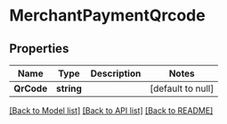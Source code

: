 # MerchantPaymentQrcode

## Properties
Name | Type | Description | Notes
------------ | ------------- | ------------- | -------------
**QrCode** | **string** |  | [default to null]

[[Back to Model list]](../README.md#documentation-for-models) [[Back to API list]](../README.md#documentation-for-api-endpoints) [[Back to README]](../README.md)

